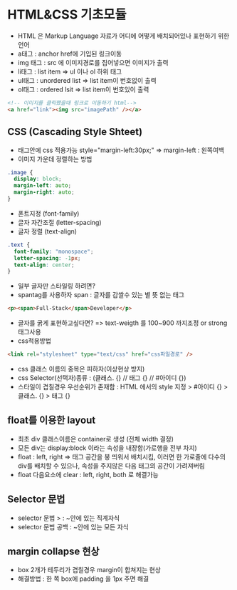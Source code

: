 # HTML&CSS 기초모듈

- HTML 은 Markup Language 자료가 어디에 어떻게 배치되어있나 표현하기 위한 언어
- a태그 : anchor href에 기입된 링크이동
- img 태그 : src 에 이미지경로를 집어넣으면 이미지가 출력
- li태그 : list item => ul 이나 ol 하위 태그
- ul태그 : unordered list => list item이 번호없이 출력
- ol태그 : ordered lsit => list item이 번호있이 출력

```html
<!-- 이미지를 클릭했을때 링크로 이동하기 html-->
<a href="link"><img src="imagePath" /></a>
```

## CSS (Cascading Style Shteet)

- 태그안에 css 적용가능 style="margin-left:30px;" => margin-left : 왼쪽여백
- 이미지 가운데 정렬하는 방법

```css
.image {
  display: block;
  margin-left: auto;
  margin-right: auto;
}
```

- 폰트지정 (font-family)
- 글자 자간조절 (letter-spacing)
- 글자 정렬 (text-align)

```css
.text {
  font-family: "monospace";
  letter-spacing: -1px;
  text-align: center;
}
```

- 일부 글자만 스타일링 하려면?
- spantag를 사용하자 span : 글자를 감쌀수 있는 별 뜻 없는 태그

```html
<p><span>Full-Stack</span>Developer</p>
```

- 글자를 굵게 표현하고싶다면? => text-weigth 를 100~900 까지조정 or strong 태그사용
- css적용방법

```html
<link rel="stylesheet" type="text/css" href="css파일경로" />
```

- css 클래스 이름의 중복은 피하자(이상현상 방지)
- css Selector(선택자)종류 : (클래스. {} // 태그 {} // #아이디 {})
- 스타일이 겹칠경우 우선순위가 존재함 : HTML 에서의 style 지정 > #아이디 {} > 클래스. {} > 태그 {}

## float를 이용한 layout

- 최초 div 클래스이름은 container로 생성 (전체 width 결정)
- 모든 div는 display:block 이라는 속성을 내장함(가로행을 전부 차지)
- float : left, right => 태그 공간을 붕 띄워서 배치시킴, 이러면 한 가로줄에 다수의 div를 배치할 수 있으나, 속성을 주지않은 다음 태그의 공간이 가려져버림
- float 다음요소에 clear : left, right, both 로 해결가능

## Selector 문법

- selector 문법 > : ~안에 있는 직계자식
- selector 문법 공백 : ~안에 있는 모든 자식

## margin collapse 현상

- box 2개가 테두리가 겹칠경우 margin이 합쳐지는 현상
- 해결방법 : 한 쪽 box에 padding 을 1px 주면 해결
